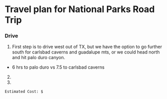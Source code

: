 # Travel plan for National Parks Road Trip

### Drive
1) First step is to drive west out of TX, but we have the option to go further south for carlsbad caverns and guadalupe mts, or we could head north and hit palo duro canyon.
- 6 hrs to palo duro vs 7.5 to carlsbad caverns
2) 
3) 

`Estimated Cost: $`